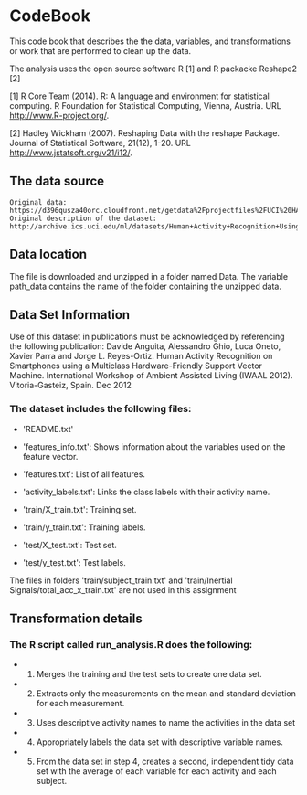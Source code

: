 # CodeBook

This code book that describes the the data, variables, and transformations or work that are performed to clean up the data.

The analysis uses the open source software R [1] and R packacke Reshape2 [2]
 
[1] R Core Team (2014). R: A language and environment for statistical computing. R Foundation for Statistical Computing, Vienna, Austria. URL http://www.R-project.org/.
  
[2] Hadley Wickham (2007). Reshaping Data with the reshape Package. Journal of Statistical Software, 21(12), 1-20. URL http://www.jstatsoft.org/v21/i12/.


## The data source

    Original data: https://d396qusza40orc.cloudfront.net/getdata%2Fprojectfiles%2FUCI%20HAR%20Dataset.zip
    Original description of the dataset: http://archive.ics.uci.edu/ml/datasets/Human+Activity+Recognition+Using+Smartphones

## Data location

The file is downloaded and unzipped in a folder named Data.
The variable path_data contains the name of the folder containing the unzipped data.


## Data Set Information

Use of this dataset in publications must be acknowledged by referencing the following publication:
Davide Anguita, Alessandro Ghio, Luca Oneto, Xavier Parra and Jorge L. Reyes-Ortiz. Human Activity Recognition on Smartphones using a Multiclass Hardware-Friendly Support Vector Machine. International Workshop of Ambient Assisted Living (IWAAL 2012). Vitoria-Gasteiz, Spain. Dec 2012

### The dataset includes the following files:

- 'README.txt'

- 'features_info.txt': Shows information about the variables used on the feature vector.

- 'features.txt': List of all features.

- 'activity_labels.txt': Links the class labels with their activity name.

- 'train/X_train.txt': Training set.

- 'train/y_train.txt': Training labels.

- 'test/X_test.txt': Test set.

- 'test/y_test.txt': Test labels.

The files in folders 'train/subject_train.txt' and 'train/Inertial Signals/total_acc_x_train.txt' are not used in this assignment


## Transformation details

### The R script called run_analysis.R does the following:
- 1. Merges the training and the test sets to create one data set.
- 2. Extracts only the measurements on the mean and standard deviation for each measurement.
- 3. Uses descriptive activity names to name the activities in the data set
- 4. Appropriately labels the data set with descriptive variable names. 
- 5. From the data set in step 4, creates a second, independent tidy data set with the average of each variable for each activity and each subject.

 


